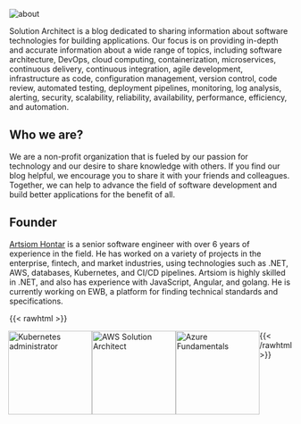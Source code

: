 ![about](/img/about.jpg#center)

Solution Architect is a blog dedicated to sharing information about software technologies for building applications. 
Our focus is on providing in-depth and accurate information about a wide range of topics, including software architecture, DevOps, cloud computing, containerization, microservices, continuous delivery, continuous integration, agile development, infrastructure as code, configuration management, version control, code review, automated testing, deployment pipelines, monitoring, log analysis, alerting, security, scalability, reliability, availability, performance, efficiency, and automation.

## Who we are?
We are a non-profit organization that is fueled by our passion for technology and our desire to share knowledge with others. If you find our blog helpful, we encourage you to share it with your friends and colleagues. Together, we can help to advance the field of software development and build better applications for the benefit of all.

## Founder

[Artsiom Hontar](https://www.linkedin.com/in/artem-hontar-2679a717b/) is a senior software engineer with over 6 years of experience in the field. He has worked on a variety of projects in the enterprise, fintech, and market industries, using technologies such as .NET, AWS, databases, Kubernetes, and CI/CD pipelines. Artsiom is highly skilled in .NET, and also has experience with JavaScript, Angular, and golang. He is currently working on EWB, a platform for finding technical standards and specifications.

{{< rawhtml >}}
<div style="  display: flex; justify-content: center;">
  <a href="https://www.credly.com/badges/24e7499c-32b9-4f59-b0b8-d72b5ab1bec5?source=linked_in_profile"><img alt="Kubernetes administrator" width="150" src="/about/k8s-admin.png"></a>
  <a href="https://www.credly.com/badges/78ef4434-257c-48e7-9dc5-37b8a9fc8326?source=linked_in_profile"><img alt="AWS Solution Architect" width="150" src="/about/aws-solution-arch.png"></a>
  <a href="https://www.credly.com/badges/b688f0c5-bbf0-4362-8175-1c258f93acca?source=linked_in_profile"><img alt="Azure Fundamentals" width="150" src="/about/azure-fund.png"></a>
</span>
{{< /rawhtml >}}